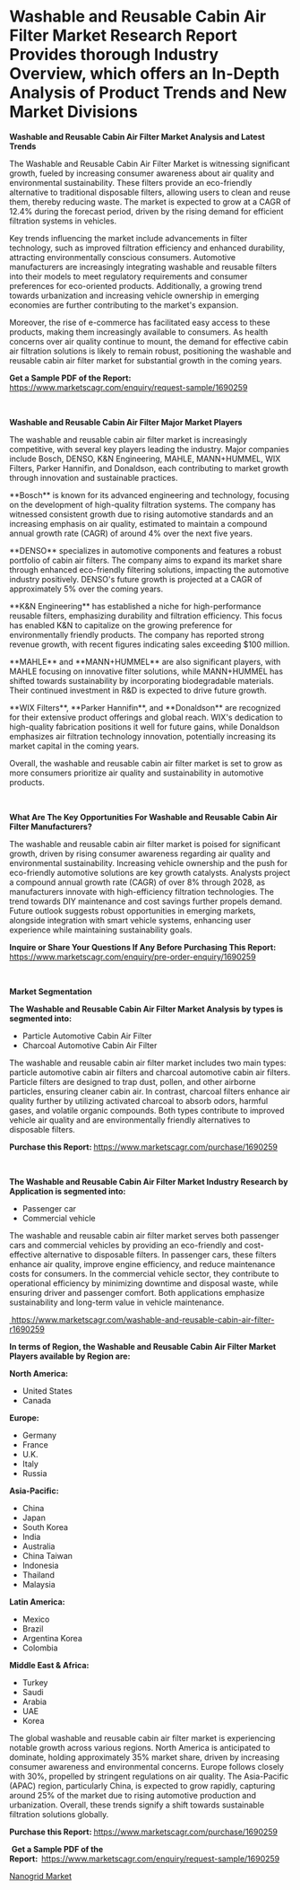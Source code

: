 <p><h1>Washable and Reusable Cabin Air Filter Market Research Report Provides thorough Industry Overview, which offers an In-Depth Analysis of Product Trends and New Market Divisions</h1></p><p><strong>Washable and Reusable Cabin Air Filter Market Analysis and Latest Trends</strong></p>
<p><p>The Washable and Reusable Cabin Air Filter Market is witnessing significant growth, fueled by increasing consumer awareness about air quality and environmental sustainability. These filters provide an eco-friendly alternative to traditional disposable filters, allowing users to clean and reuse them, thereby reducing waste. The market is expected to grow at a CAGR of 12.4% during the forecast period, driven by the rising demand for efficient filtration systems in vehicles. </p><p>Key trends influencing the market include advancements in filter technology, such as improved filtration efficiency and enhanced durability, attracting environmentally conscious consumers. Automotive manufacturers are increasingly integrating washable and reusable filters into their models to meet regulatory requirements and consumer preferences for eco-oriented products. Additionally, a growing trend towards urbanization and increasing vehicle ownership in emerging economies are further contributing to the market's expansion. </p><p>Moreover, the rise of e-commerce has facilitated easy access to these products, making them increasingly available to consumers. As health concerns over air quality continue to mount, the demand for effective cabin air filtration solutions is likely to remain robust, positioning the washable and reusable cabin air filter market for substantial growth in the coming years.</p></p>
<p><strong>Get a Sample PDF of the Report:&nbsp;</strong> <a href="https://www.marketscagr.com/enquiry/request-sample/1690259?utm_campaign=2136&utm_medium=2&utm_source=Github&utm_content=ia&utm_term=26032025&utm_id=washable-and-reusable-cabin-air-filter">https://www.marketscagr.com/enquiry/request-sample/1690259</a></p>
<p>&nbsp;</p>
<p><strong>Washable and Reusable Cabin Air Filter Major Market Players</strong></p>
<p><p>The washable and reusable cabin air filter market is increasingly competitive, with several key players leading the industry. Major companies include Bosch, DENSO, K&N Engineering, MAHLE, MANN+HUMMEL, WIX Filters, Parker Hannifin, and Donaldson, each contributing to market growth through innovation and sustainable practices.</p><p>**Bosch** is known for its advanced engineering and technology, focusing on the development of high-quality filtration systems. The company has witnessed consistent growth due to rising automotive standards and an increasing emphasis on air quality, estimated to maintain a compound annual growth rate (CAGR) of around 4% over the next five years.</p><p>**DENSO** specializes in automotive components and features a robust portfolio of cabin air filters. The company aims to expand its market share through enhanced eco-friendly filtering solutions, impacting the automotive industry positively. DENSO's future growth is projected at a CAGR of approximately 5% over the coming years.</p><p>**K&N Engineering** has established a niche for high-performance reusable filters, emphasizing durability and filtration efficiency. This focus has enabled K&N to capitalize on the growing preference for environmentally friendly products. The company has reported strong revenue growth, with recent figures indicating sales exceeding $100 million.</p><p>**MAHLE** and **MANN+HUMMEL** are also significant players, with MAHLE focusing on innovative filter solutions, while MANN+HUMMEL has shifted towards sustainability by incorporating biodegradable materials. Their continued investment in R&D is expected to drive future growth.</p><p>**WIX Filters**, **Parker Hannifin**, and **Donaldson** are recognized for their extensive product offerings and global reach. WIX's dedication to high-quality fabrication positions it well for future gains, while Donaldson emphasizes air filtration technology innovation, potentially increasing its market capital in the coming years.</p><p>Overall, the washable and reusable cabin air filter market is set to grow as more consumers prioritize air quality and sustainability in automotive products.</p></p>
<p>&nbsp;</p>
<p><strong>What Are The Key Opportunities For Washable and Reusable Cabin Air Filter Manufacturers?</strong></p>
<p><p>The washable and reusable cabin air filter market is poised for significant growth, driven by rising consumer awareness regarding air quality and environmental sustainability. Increasing vehicle ownership and the push for eco-friendly automotive solutions are key growth catalysts. Analysts project a compound annual growth rate (CAGR) of over 8% through 2028, as manufacturers innovate with high-efficiency filtration technologies. The trend towards DIY maintenance and cost savings further propels demand. Future outlook suggests robust opportunities in emerging markets, alongside integration with smart vehicle systems, enhancing user experience while maintaining sustainability goals.</p></p>
<p><strong>Inquire or Share Your Questions If Any Before Purchasing This Report:</strong> <a href="https://www.marketscagr.com/enquiry/pre-order-enquiry/1690259?utm_campaign=2136&utm_medium=2&utm_source=Github&utm_content=ia&utm_term=26032025&utm_id=washable-and-reusable-cabin-air-filter">https://www.marketscagr.com/enquiry/pre-order-enquiry/1690259</a></p>
<p>&nbsp;</p>
<p><strong>Market Segmentation</strong></p>
<p><strong>The Washable and Reusable Cabin Air Filter Market Analysis by types is segmented into:</strong></p>
<p><ul><li>Particle Automotive Cabin Air Filter</li><li>Charcoal Automotive Cabin Air Filter</li></ul></p>
<p><p>The washable and reusable cabin air filter market includes two main types: particle automotive cabin air filters and charcoal automotive cabin air filters. Particle filters are designed to trap dust, pollen, and other airborne particles, ensuring cleaner cabin air. In contrast, charcoal filters enhance air quality further by utilizing activated charcoal to absorb odors, harmful gases, and volatile organic compounds. Both types contribute to improved vehicle air quality and are environmentally friendly alternatives to disposable filters.</p></p>
<p><strong>Purchase this Report:&nbsp;</strong><a href="https://www.marketscagr.com/purchase/1690259?utm_campaign=2136&utm_medium=2&utm_source=Github&utm_content=ia&utm_term=26032025&utm_id=washable-and-reusable-cabin-air-filter">https://www.marketscagr.com/purchase/1690259</a></p>
<p>&nbsp;</p>
<p><strong>The Washable and Reusable Cabin Air Filter Market Industry Research by Application is segmented into:</strong></p>
<p><ul><li>Passenger car</li><li>Commercial vehicle</li></ul></p>
<p><p>The washable and reusable cabin air filter market serves both passenger cars and commercial vehicles by providing an eco-friendly and cost-effective alternative to disposable filters. In passenger cars, these filters enhance air quality, improve engine efficiency, and reduce maintenance costs for consumers. In the commercial vehicle sector, they contribute to operational efficiency by minimizing downtime and disposal waste, while ensuring driver and passenger comfort. Both applications emphasize sustainability and long-term value in vehicle maintenance.</p></p>
<p><a href="https://www.marketscagr.com/washable-and-reusable-cabin-air-filter-r1690259?utm_campaign=2136&utm_medium=2&utm_source=Github&utm_content=ia&utm_term=26032025&utm_id=washable-and-reusable-cabin-air-filter">&nbsp;https://www.marketscagr.com/washable-and-reusable-cabin-air-filter-r1690259</a></p>
<p><strong>In terms of Region, the Washable and Reusable Cabin Air Filter Market Players available by Region are:</strong></p>
<p>
    <p> <strong> North America: </strong>
        <ul>
            <li>United States</li>
            <li>Canada</li>
        </ul>
        </p> 
    <p> <strong> Europe: </strong>
        <ul>
            <li>Germany</li>
            <li>France</li>
            <li>U.K.</li>
            <li>Italy</li>
            <li>Russia</li>
        </ul>
        </p> 
    <p> <strong> Asia-Pacific: </strong>
        <ul>
            <li>China</li>
            <li>Japan</li>
            <li>South Korea</li>
            <li>India</li>
            <li>Australia</li>
            <li>China Taiwan</li>
            <li>Indonesia</li>
            <li>Thailand</li>
            <li>Malaysia</li>
        </ul>
        </p> 
    <p> <strong> Latin America: </strong>
        <ul>
            <li>Mexico</li>
            <li>Brazil</li>
            <li>Argentina Korea</li>
            <li>Colombia</li>
        </ul>
        </p> 
    <p> <strong> Middle East & Africa: </strong>
        <ul>
            <li>Turkey</li>
            <li>Saudi</li>
            <li>Arabia</li>
            <li>UAE</li>
            <li>Korea</li>
        </ul>
    </p>
    </p>
<p><p>The global washable and reusable cabin air filter market is experiencing notable growth across various regions. North America is anticipated to dominate, holding approximately 35% market share, driven by increasing consumer awareness and environmental concerns. Europe follows closely with 30%, propelled by stringent regulations on air quality. The Asia-Pacific (APAC) region, particularly China, is expected to grow rapidly, capturing around 25% of the market due to rising automotive production and urbanization. Overall, these trends signify a shift towards sustainable filtration solutions globally.</p></p>
<p><strong>Purchase this Report: </strong><a href="https://www.marketscagr.com/purchase/1690259?utm_campaign=2136&utm_medium=2&utm_source=Github&utm_content=ia&utm_term=26032025&utm_id=washable-and-reusable-cabin-air-filter">https://www.marketscagr.com/purchase/1690259</a></p>
<p>&nbsp;<strong>Get a Sample PDF of the Report:&nbsp;&nbsp;</strong><a href="https://www.marketscagr.com/enquiry/request-sample/1690259?utm_campaign=2136&utm_medium=2&utm_source=Github&utm_content=ia&utm_term=26032025&utm_id=washable-and-reusable-cabin-air-filter">https://www.marketscagr.com/enquiry/request-sample/1690259</a></p>
<p><strong></strong></p>
<p><p><a href="https://github.com/tona7vba/Market-Research-Report-List-1/blob/main/nanogrid-market.md?utm_campaign=2136&utm_medium=2&utm_source=Github&utm_content=ia&utm_term=26032025&utm_id=washable-and-reusable-cabin-air-filter">Nanogrid Market</a></p></p>